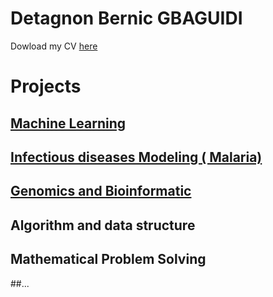 # Detagnon Bernic GBAGUIDI
Dowload my CV [here](https://drive.google.com/uc?export=download&id=1Xndrc1c09wFRtfyx5b3BSpxr7IldHnnl)
# Projects
## [Machine Learning](https://github.com/Detagnon2000/Machine-Learning)

## [Infectious diseases Modeling ( Malaria)](https://github.com/Detagnon2000/Infectious-Diseases-Modeling)

## [Genomics and Bioinformatic](https://github.com/Detagnon2000/Genomics-and-Bioinformatic)

## Algorithm and data structure

## Mathematical Problem Solving

##...
